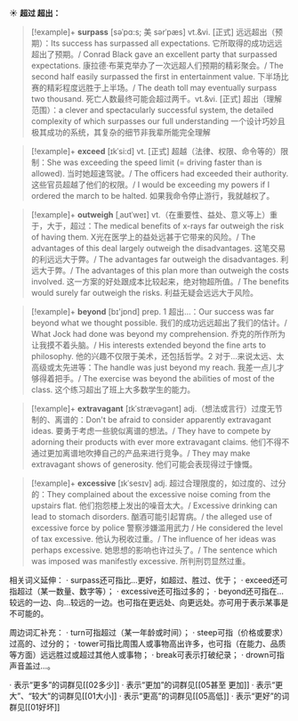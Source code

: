 ☀ <span class="category">**超过 超出：**</span>
>[!example]+ <span class="vocabulary">**surpass**</span> [səˈpɑ:s; 美 sərˈpæs]
> <span class="definition">vt.&vi. [正式] 远远超出（预期）：</span>Its success has surpassed all expectations. 它所取得的成功远远超出了预期。/ Conrad Black gave an excellent party that surpassed expectations. 康拉德·布莱克举办了一次远超人们预期的精彩聚会。/ The second half easily surpassed the first in entertainment value. 下半场比赛的精彩程度远胜于上半场。/ The death toll may eventually surpass two thousand. 死亡人数最终可能会超过两千。<span class="definition">vt.&vi. [正式] 超出（理解范围）：</span>a clever and spectacularly successful system, the detailed complexity of which surpasses our full understanding 一个设计巧妙且极其成功的系统，其复杂的细节非我辈所能完全理解

>[!example]+ <span class="vocabulary">**exceed**</span> [ɪkˈsi:d]
> <span class="definition">vt. [正式] 超越（法律、权限、命令等的）限制：</span>She was exceeding the speed limit (= driving faster than is allowed). 当时她超速驾驶。/ The officers had exceeded their authority. 这些官员超越了他们的权限。/ I would be exceeding my powers if I ordered the march to be halted. 如果我命令停止游行，我就越权了。
           
>[!example]+ <span class="vocabulary">**outweigh**</span> [ˌaʊtˈweɪ]
> <span class="definition">vt.（在重要性、益处、意义等上）重于，大于，超过：</span>The medical benefits of x-rays far outweigh the risk of having them. X光在医学上的益处远甚于它带来的风险。/ The advantages of this deal largely outweigh the disadvantages. 这笔交易的利远远大于弊。/ The advantages far outweigh the disadvantages. 利远大于弊。/ The advantages of this plan more than outweigh the costs involved. 这一方案的好处跟成本比较起来，绝对物超所值。/ The benefits would surely far outweigh the risks. 利益无疑会远远大于风险。

>[!example]+ <span class="vocabulary">**beyond**</span> [bɪ'jɒnd] 
> <span class="definition">prep. 1 超出…：</span>Our success was far beyond what we thought possible. 我们的成功远远超出了我们的估计。/ What Jock had done was beyond my comprehension. 乔克的所作所为让我摸不着头脑。/ His interests extended beyond the fine arts to philosophy. 他的兴趣不仅限于美术，还包括哲学。<span class="definition">2 对于…来说太远、太高级或太先进等：</span>The handle was just beyond my reach. 我差一点儿才够得着把手。/ The exercise was beyond the abilities of most of the class. 这个练习超出了班上大多数学生的能力。
           
>[!example]+ <span class="vocabulary">**extravagant**</span> [ɪkˈstrævəgənt]
> <span class="definition">adj.（想法或言行）过度无节制的、离谱的：</span>Don't be afraid to consider apparently extravagant ideas. 要勇于考虑一些貌似离谱的想法。/ They have to compete by adorning their products with ever more extravagant claims. 他们不得不通过更加离谱地吹捧自己的产品来进行竞争。/ They may make extravagant shows of generosity. 他们可能会表现得过于慷慨。
           
>[!example]+ <span class="vocabulary">**excessive**</span> [ɪkˈsesɪv]
> <span class="definition">adj. 超过合理限度的，如过度的、过分的：</span>They complained about the excessive noise coming from the upstairs flat. 他们抱怨楼上发出的噪音太大。/ Excessive drinking can lead to stomach disorders. 酗酒可能引起胃病。/ the alleged use of excessive force by police 警察涉嫌滥用武力 / He considered the level of tax excessive. 他认为税收过重。/ The influence of her ideas was perhaps excessive. 她思想的影响也许过头了。/ The sentence which was imposed was manifestly excessive. 所判刑罚显然过重。

相关词义延伸：
· surpass还可指比…更好，如超过、胜过、优于；
· exceed还可指超过（某一数量、数字等）；
· excessive还可指过多的；
· beyond还可指在…较远的一边、向…较远的一边。也可指在更远处、向更远处。亦可用于表示某事是不可能的。

周边词汇补充：
· turn可指超过（某一年龄或时间）；
· steep可指（价格或要求）过高的、过分的；
· tower可指比周围人或事物高出许多，也可指（在能力、品质等方面）远远胜过或超过其他人或事物；
· break可表示打破纪录；
· drown可指声音盖过…。

· 表示“更多”的词群见[[02多少]]
· 表示“更加”的词群见[[05甚至 更加]]
· 表示“更大”、“较大”的词群见[[01大小]]
· 表示“更高”的词群见[[05高低]]
· 表示“更好”的词群见[[01好坏]]
